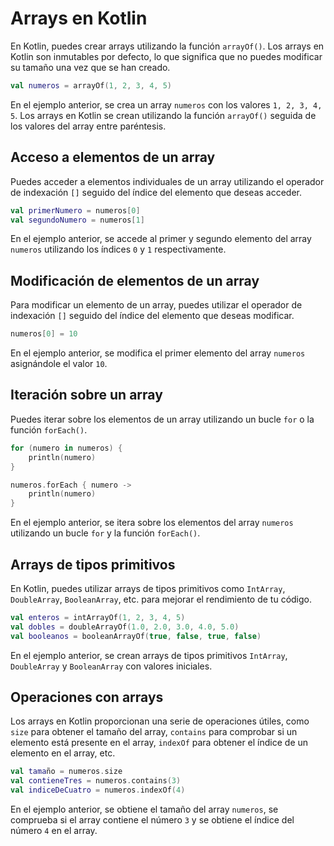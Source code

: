 

# Arrays en Kotlin

En Kotlin, puedes crear arrays utilizando la función `arrayOf()`. Los arrays en Kotlin son inmutables por defecto, lo que significa que no puedes modificar su tamaño una vez que se han creado.

```kotlin
val numeros = arrayOf(1, 2, 3, 4, 5)
```

En el ejemplo anterior, se crea un array `numeros` con los valores `1, 2, 3, 4, 5`. Los arrays en Kotlin se crean utilizando la función `arrayOf()` seguida de los valores del array entre paréntesis.

## Acceso a elementos de un array

Puedes acceder a elementos individuales de un array utilizando el operador de indexación `[]` seguido del índice del elemento que deseas acceder.

```kotlin
val primerNumero = numeros[0]
val segundoNumero = numeros[1]
```

En el ejemplo anterior, se accede al primer y segundo elemento del array `numeros` utilizando los índices `0` y `1` respectivamente.

## Modificación de elementos de un array

Para modificar un elemento de un array, puedes utilizar el operador de indexación `[]` seguido del índice del elemento que deseas modificar.

```kotlin
numeros[0] = 10
```

En el ejemplo anterior, se modifica el primer elemento del array `numeros` asignándole el valor `10`.

## Iteración sobre un array

Puedes iterar sobre los elementos de un array utilizando un bucle `for` o la función `forEach()`.

```kotlin
for (numero in numeros) {
    println(numero)
}

numeros.forEach { numero ->
    println(numero)
}
```

En el ejemplo anterior, se itera sobre los elementos del array `numeros` utilizando un bucle `for` y la función `forEach()`.

## Arrays de tipos primitivos

En Kotlin, puedes utilizar arrays de tipos primitivos como `IntArray`, `DoubleArray`, `BooleanArray`, etc. para mejorar el rendimiento de tu código.

```kotlin
val enteros = intArrayOf(1, 2, 3, 4, 5)
val dobles = doubleArrayOf(1.0, 2.0, 3.0, 4.0, 5.0)
val booleanos = booleanArrayOf(true, false, true, false)
```

En el ejemplo anterior, se crean arrays de tipos primitivos `IntArray`, `DoubleArray` y `BooleanArray` con valores iniciales.

## Operaciones con arrays

Los arrays en Kotlin proporcionan una serie de operaciones útiles, como `size` para obtener el tamaño del array, `contains` para comprobar si un elemento está presente en el array, `indexOf` para obtener el índice de un elemento en el array, etc.

```kotlin
val tamaño = numeros.size
val contieneTres = numeros.contains(3)
val indiceDeCuatro = numeros.indexOf(4)
```

En el ejemplo anterior, se obtiene el tamaño del array `numeros`, se comprueba si el array contiene el número `3` y se obtiene el índice del número `4` en el array.
